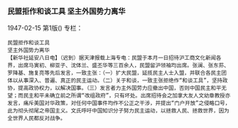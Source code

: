 ### 民盟拒作和谈工具  坚主外国势力离华

1947-02-15
第1版()
专栏：

    民盟拒作和谈工具
    坚主外国势力离华
    【新华社延安八日电】（迟到）据天津报载上海专电：民盟于本月一日招待沪工商文化新闻各界，出席马寅初、柳亚子、沈体兰、盛丕华等三百余人，民盟留沪领袖均出席。张澜、张东荪、罗降基、施复亮等先后发言，一致主张：（一）扩大民盟，延揽民主人士入盟，并联合各民主团体以从事深入、普遍、真正的民主运动。（二）关于和谈，一致主张拒绝作“和谈工具”，坚持政协，提高政协权力，以解决国事。（三）发言者力主外国劳力应撤出中国，否则中国民主和平无望；而民主和平未确立前之所谓“改组政府”，只有坏处。出席招待会之加拿大友人文幼章教授亦发言，痛斥美国对华政策，对任何中国事件均作不公正之干涉，并提出“门户开放”之侵略口号，此为彻头彻尾之帝国主义。文氏呼吁中国知识分子努力民主运动，以拯救人民、拯救世界，因为全世界人民都反对战争。
